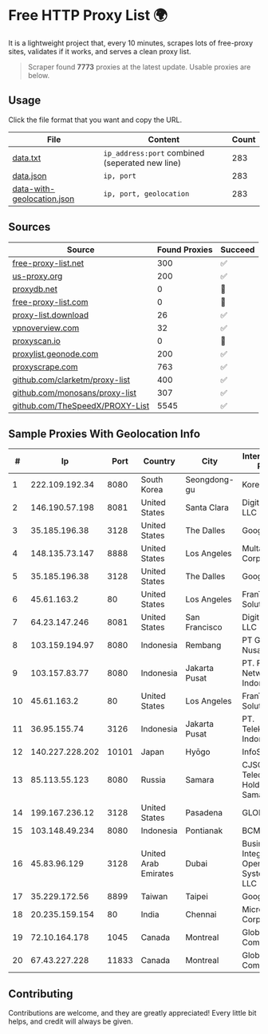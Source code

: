 
# Free HTTP Proxy List 🌍

It is a lightweight project that, every 10 minutes, scrapes lots of free-proxy sites, validates if it works, and serves a clean proxy list.


> Scraper found **7773** proxies at the latest update. Usable proxies are below.

## Usage

Click the file format that you want and copy the URL.


|File|Content|Count|
|----|-------|-----|
|[data.txt](https://raw.githubusercontent.com/themiralay/Proxy-List-World/master/data.txt)|`ip_address:port` combined (seperated new line)|283|
|[data.json](https://raw.githubusercontent.com/themiralay/Proxy-List-World/master/data.json)|`ip, port`|283|
|[data-with-geolocation.json](https://raw.githubusercontent.com/themiralay/Proxy-List-World/master/data-with-geolocation.json)|`ip, port, geolocation`|283|

## Sources

|Source|Found Proxies|Succeed|
|------|-------------|-------|
|[free-proxy-list.net](https://free-proxy-list.net)|300|✅|
|[us-proxy.org](https://www.us-proxy.org)|200|✅|
|[proxydb.net](http://proxydb.net)|0|🚫|
|[free-proxy-list.com](https://free-proxy-list.com/?page=&port=&type%5B%5D=http&type%5B%5D=https&up_time=0&search=Search)|0|🚫|
|[proxy-list.download](https://www.proxy-list.download/HTTP)|26|✅|
|[vpnoverview.com](https://vpnoverview.com/privacy/anonymous-browsing/free-proxy-servers)|32|✅|
|[proxyscan.io](https://www.proxyscan.io)|0|🚫|
|[proxylist.geonode.com](https://proxylist.geonode.com/api/proxy-list?limit=300&page=1&sort_by=lastChecked&sort_type=desc&protocols=http,https)|200|✅|
|[proxyscrape.com](https://api.proxyscrape.com/v2/?request=displayproxies&protocol=http&timeout=10000&country=all&ssl=all&anonymity=all)|763|✅|
|[github.com/clarketm/proxy-list](https://raw.githubusercontent.com/clarketm/proxy-list/master/proxy-list-raw.txt)|400|✅|
|[github.com/monosans/proxy-list](https://raw.githubusercontent.com/monosans/proxy-list/main/proxies/http.txt)|307|✅|
|[github.com/TheSpeedX/PROXY-List](https://raw.githubusercontent.com/TheSpeedX/PROXY-List/master/http.txt)|5545|✅|


## Sample Proxies With Geolocation Info

|#|Ip|Port|Country|City|Internet Service Provider|
|-|--|----|-------|----|-------------------------|
|1|222.109.192.34|8080|South Korea|Seongdong-gu|Korea Telecom|
|2|146.190.57.198|8081|United States|Santa Clara|DigitalOcean, LLC|
|3|35.185.196.38|3128|United States|The Dalles|Google LLC|
|4|148.135.73.147|8888|United States|Los Angeles|Multacom Corporation|
|5|35.185.196.38|3128|United States|The Dalles|Google LLC|
|6|45.61.163.2|80|United States|Los Angeles|FranTech Solutions|
|7|64.23.147.246|8081|United States|San Francisco|DigitalOcean, LLC|
|8|103.159.194.97|8080|Indonesia|Rembang|PT Giga Digital Nusantara|
|9|103.157.83.77|8080|Indonesia|Jakarta Pusat|PT. Fiber Networks Indonesia|
|10|45.61.163.2|80|United States|Los Angeles|FranTech Solutions|
|11|36.95.155.74|3126|Indonesia|Jakarta Pusat|PT. Telekomunikasi Indonesia|
|12|140.227.228.202|10101|Japan|Hyōgo|InfoSphere|
|13|85.113.55.123|8080|Russia|Samara|CJSC "ER-Telecom Holding" Samara branch|
|14|199.167.236.12|3128|United States|Pasadena|GLOBAL IT|
|15|103.148.49.234|8080|Indonesia|Pontianak|BCMEDIA|
|16|45.83.96.129|3128|United Arab Emirates|Dubai|Business Integrated Operating Systems M.E. LLC|
|17|35.229.172.56|8899|Taiwan|Taipei|Google LLC|
|18|20.235.159.154|80|India|Chennai|Microsoft Corporation|
|19|72.10.164.178|1045|Canada|Montreal|GloboTech Communications|
|20|67.43.227.228|11833|Canada|Montreal|GloboTech Communications|



## Contributing

Contributions are welcome, and they are greatly appreciated! Every
little bit helps, and credit will always be given.

